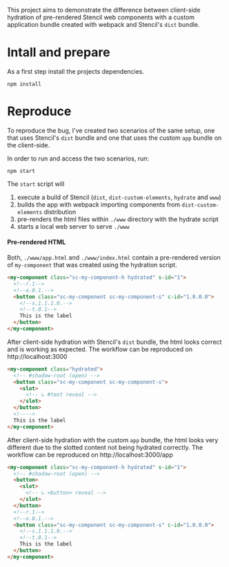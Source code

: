 This project aims to demonstrate the difference between client-side hydration of pre-rendered Stencil web components with a custom application bundle created with webpack and Stencil's `dist` bundle.

# Intall and prepare

As a first step install the projects dependencies.

```
npm install
```

# Reproduce

To reproduce the bug, I've created two scenarios of the same setup, one that uses Stencil's `dist` bundle and one that uses the custom `app` bundle on the client-side.

In order to run and access the two scenarios, run:

```
npm start
```

The `start` script will

1. execute a build of Stencil (`dist`, `dist-custom-elements`, `hydrate` and `www`)
2. builds the app with webpack importing components from `dist-custom-elements` distribution
3. pre-renders the html files within `./www` directory with the hydrate script
4. starts a local web server to serve `./www`

#### Pre-rendered HTML

Both, `./www/app.html` and `./www/index.html` contain a pre-rendered version of `my-component` that was created using the hydration script.

```html
<my-component class="sc-my-component-h hydrated" s-id="1">
  <!--r.1-->
  <!--o.0.1.-->
  <button class="sc-my-component sc-my-component-s" c-id="1.0.0.0">
    <!--s.1.1.1.0.-->
    <!--t.0.1-->
    This is the label
  </button>
</my-component>
```

After client-side hydration with Stencil's `dist` bundle, the html looks correct and is working as expected. The workflow can be reproduced on http://localhost:3000

```html
<my-component class="hydrated">
  <!-- #shadow-root (open) -->
  <button class="sc-my-component sc-my-component-s">
    <slot>
      <!-- ↳ #text reveal -->
    </slot>
  </button>
  <!---->
  This is the label
</my-component>
```

After client-side hydration with the custom `app` bundle, the html looks very different due to the slotted content not being hydrated correctly. The workflow can be reproduced on http://localhost:3000/app

```html
<my-component class="sc-my-component-h hydrated" s-id="1">
  <!-- #shadow-root (open) -->
  <button>
    <slot>
      <!-- ↳ <button> reveal -->
    </slot>
  </button>
  <!--r.1-->
  <!--o.0.1.-->
  <button class="sc-my-component sc-my-component-s" c-id="1.0.0.0">
    <!--s.1.1.1.0.-->
    <!--t.0.1-->
    This is the label
  </button>
</my-component>
```

